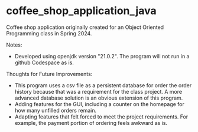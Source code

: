 # coffee_shop_application_java

Coffee shop application originally created for an Object Oriented Programming class in Spring 2024.

Notes:
- Developed using openjdk version "21.0.2".  The program will not run in a github Codespace as is.


Thoughts for Future Improvements:
- This program uses a csv file as a persistent database for order the order history because that was a requirement for the class project.  A more advanced database solution is an obvious extension of this program.
- Adding features for the GUI, including a counter on the homepage for how many unfilled orders remain.
- Adapting features that felt forced to meet the project requirements.  For example, the payment portion of ordering feels awkward as is.


